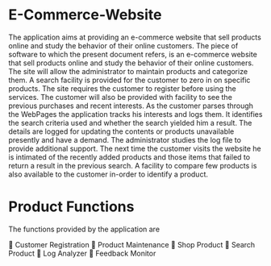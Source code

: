 # E-Commerce-Website
The application aims at providing an e-commerce website that sell products online and study the behavior of their online customers.
The piece of software to which the present document refers, is an e-commerce website that sell products online and study the behavior of their online customers. The site will allow the administrator to maintain products and categorize them. A search facility is provided for the customer to zero in on specific products. The site requires the customer to register before using the services. The customer will also be provided with facility to see the previous purchases and recent interests.
As the customer parses through the WebPages the application tracks his interests and logs them. It identifies the search criteria used and whether the search yielded him a result. The details are logged for updating the contents or products unavailable presently and have a demand. The administrator studies the log file to provide additional support. The next time the customer visits the website he is intimated of the recently added products and those items that failed to return a result in the previous search. A facility to compare few products is also available to the customer in-order to identify a product. 

#	Product Functions
The functions provided by the application are

	Customer Registration
	Product Maintenance
	Shop Product
	Search Product
	Log Analyzer
	Feedback Monitor
